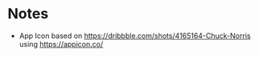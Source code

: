# Notes

- App Icon based on https://dribbble.com/shots/4165164-Chuck-Norris using https://appicon.co/
